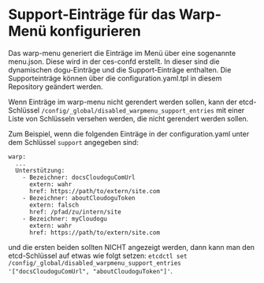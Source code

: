 # Support-Einträge für das Warp-Menü konfigurieren

Das warp-menu generiert die Einträge im Menü über eine sogenannte menu.json.
Diese wird in der ces-confd erstellt. In dieser sind die dynamischen dogu-Einträge und die Support-Einträge enthalten.
Die Supporteinträge können über die configuration.yaml.tpl in diesem Repository geändert werden.

Wenn Einträge im warp-menu nicht gerendert werden sollen, kann der etcd-Schlüssel `/config/_global/disabled_warpmenu_support_entries` mit einer Liste von Schlüsseln versehen werden, die nicht gerendert werden sollen.

Zum Beispiel, wenn die folgenden Einträge in der configuration.yaml unter dem Schlüssel `support` angegeben sind:
```
warp:
  ...
  Unterstützung:
    - Bezeichner: docsCloudoguComUrl
      extern: wahr
      href: https://path/to/extern/site.com
    - Bezeichner: aboutCloudoguToken
      extern: falsch
      href: /pfad/zu/intern/site
    - Bezeichner: myCloudogu
      extern: wahr
      href: https://path/to/extern/site.com
```

und die ersten beiden sollten NICHT angezeigt werden, dann kann man den etcd-Schlüssel auf etwas wie folgt setzen:
`etcdctl set /config/_global/disabled_warpmenu_support_entries '["docsCloudoguComUrl", "aboutCloudoguToken"]'`.